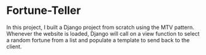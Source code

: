 # Fortune-Teller
In this project, I built a Django project from scratch using the MTV pattern. Whenever the website is loaded, Django will call on a view function to select a random fortune from a list and populate a template to send back to the client.
